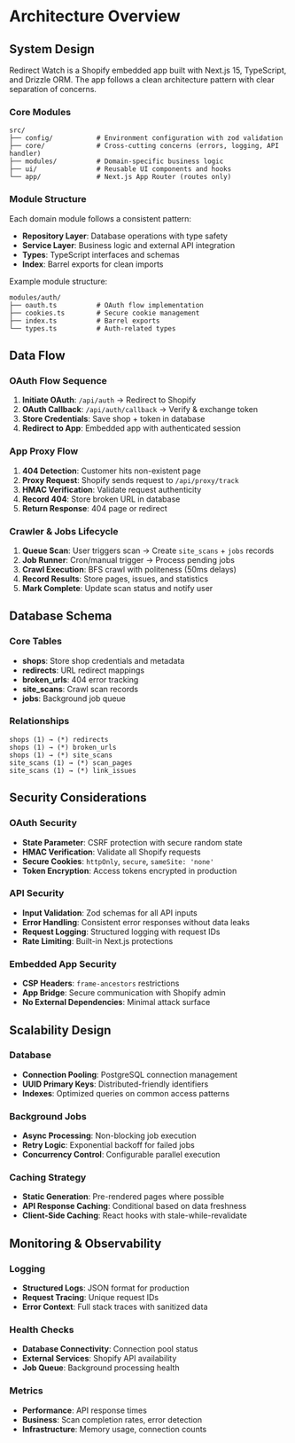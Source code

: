# Architecture Overview

## System Design

Redirect Watch is a Shopify embedded app built with Next.js 15, TypeScript, and Drizzle ORM. The app follows a clean architecture pattern with clear separation of concerns.

### Core Modules

```
src/
├── config/           # Environment configuration with zod validation
├── core/             # Cross-cutting concerns (errors, logging, API handler)
├── modules/          # Domain-specific business logic
├── ui/               # Reusable UI components and hooks
└── app/              # Next.js App Router (routes only)
```

### Module Structure

Each domain module follows a consistent pattern:

- **Repository Layer**: Database operations with type safety
- **Service Layer**: Business logic and external API integration
- **Types**: TypeScript interfaces and schemas
- **Index**: Barrel exports for clean imports

Example module structure:
```
modules/auth/
├── oauth.ts          # OAuth flow implementation
├── cookies.ts        # Secure cookie management
├── index.ts          # Barrel exports
└── types.ts          # Auth-related types
```

## Data Flow

### OAuth Flow Sequence

1. **Initiate OAuth**: `/api/auth` → Redirect to Shopify
2. **OAuth Callback**: `/api/auth/callback` → Verify & exchange token
3. **Store Credentials**: Save shop + token in database
4. **Redirect to App**: Embedded app with authenticated session

### App Proxy Flow

1. **404 Detection**: Customer hits non-existent page
2. **Proxy Request**: Shopify sends request to `/api/proxy/track`
3. **HMAC Verification**: Validate request authenticity
4. **Record 404**: Store broken URL in database
5. **Return Response**: 404 page or redirect

### Crawler & Jobs Lifecycle

1. **Queue Scan**: User triggers scan → Create `site_scans` + `jobs` records
2. **Job Runner**: Cron/manual trigger → Process pending jobs
3. **Crawl Execution**: BFS crawl with politeness (50ms delays)
4. **Record Results**: Store pages, issues, and statistics
5. **Mark Complete**: Update scan status and notify user

## Database Schema

### Core Tables

- **shops**: Store shop credentials and metadata
- **redirects**: URL redirect mappings
- **broken_urls**: 404 error tracking
- **site_scans**: Crawl scan records
- **jobs**: Background job queue

### Relationships

```
shops (1) → (*) redirects
shops (1) → (*) broken_urls
shops (1) → (*) site_scans
site_scans (1) → (*) scan_pages
site_scans (1) → (*) link_issues
```

## Security Considerations

### OAuth Security

- **State Parameter**: CSRF protection with secure random state
- **HMAC Verification**: Validate all Shopify requests
- **Secure Cookies**: `httpOnly`, `secure`, `sameSite: 'none'`
- **Token Encryption**: Access tokens encrypted in production

### API Security

- **Input Validation**: Zod schemas for all API inputs
- **Error Handling**: Consistent error responses without data leaks
- **Request Logging**: Structured logging with request IDs
- **Rate Limiting**: Built-in Next.js protections

### Embedded App Security

- **CSP Headers**: `frame-ancestors` restrictions
- **App Bridge**: Secure communication with Shopify admin
- **No External Dependencies**: Minimal attack surface

## Scalability Design

### Database

- **Connection Pooling**: PostgreSQL connection management
- **UUID Primary Keys**: Distributed-friendly identifiers
- **Indexes**: Optimized queries on common access patterns

### Background Jobs

- **Async Processing**: Non-blocking job execution
- **Retry Logic**: Exponential backoff for failed jobs
- **Concurrency Control**: Configurable parallel execution

### Caching Strategy

- **Static Generation**: Pre-rendered pages where possible
- **API Response Caching**: Conditional based on data freshness
- **Client-Side Caching**: React hooks with stale-while-revalidate

## Monitoring & Observability

### Logging

- **Structured Logs**: JSON format for production
- **Request Tracing**: Unique request IDs
- **Error Context**: Full stack traces with sanitized data

### Health Checks

- **Database Connectivity**: Connection pool status
- **External Services**: Shopify API availability
- **Job Queue**: Background processing health

### Metrics

- **Performance**: API response times
- **Business**: Scan completion rates, error detection
- **Infrastructure**: Memory usage, connection counts
